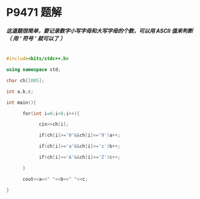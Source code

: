 # P9471 题解


##### 这道题很简单，要记录数字小写字母和大写字母的个数，可以用 ASCII 值来判断（ 用 ‘ 符号 ’ 就可以了 ）
```cpp
#include<bits/stdc++.h>
using namespace std;
char ch[1005];
int a,b,c;
int main(){
      for(int i=0;i<8;i++){
            cin>>ch[i];
            if(ch[i]>='0'&&ch[i]<='9')a++;
            if(ch[i]>='a'&&ch[i]<='z')b++;
            if(ch[i]>='A'&&ch[i]<='Z')c++;
      }
      cout<<a<<" "<<b<<" "<<c;
}
```

